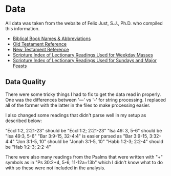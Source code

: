 # Data

All data was taken from the website of Felix Just, S.J., Ph.D. who compiled this information.

- [Biblical Book Names & Abbreviations](http://catholic-resources.org/Bible/Abbreviations-Abreviaciones.htm)
- [Old Testament Reference](http://catholic-resources.org/Bible/OT-Statistics-Compared.htm)
- [New Testament Reference](http://catholic-resources.org/Bible/NT-Statistics-Greek.htm)
- [Scripture Index of Lectionary Readings Used for Weekday Masses](http://catholic-resources.org/Lectionary/Index-Weekdays.htm)
- [Scripture Index of Lectionary Readings Used for Sundays and Major Feasts](http://catholic-resources.org/Lectionary/Index-Sundays.htm)

## Data Quality

There were some tricky things I had to fix to get the data read in properly. One was the differences between '—' vs '-' for string processing. I replaced all of the former with the latter in the files to make processing easier.

I also changed some readings that didn't parse well in my setup as described below:

"Eccl 1:2, 2:21-23" should be "Eccl 1:2; 2:21-23"
"Isa 49: 3, 5-6" should be "Isa 49:3, 5-6"
"Bar 3:9-15, 32-4:4" is easier parsed as "Bar 3:9-15, 3:32-4:4"
"Jon 3:1-5, 10" should be "Jonah 3:1-5, 10"
"Habb 1:2-3; 2:2-4" should be "Hab 1:2-3; 2:2-4"

There were also many readings from the Psalms that were written with "+" symbols as in "Ps 30:2+4, 5-6, 11-12a+13b" which I didn't know what to do with so these were not included in the analysis.
